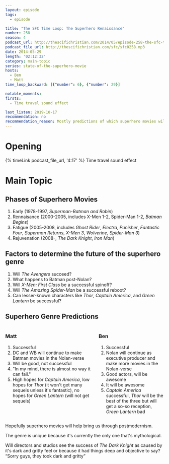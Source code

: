 ```yaml
---
layout: episode
tags:
  - episode

title: "The SFC Time Loop: The Superhero Renaissance"
number: 258
season: 4
podcast_url: http://thescifichristian.com/2014/05/episode-258-the-sfc-time-loop-the-superhero-renaissance/
podcast_file_url: http://thescifichristian.com/sfc/sfc0258.mp3
date: 2014-05-29
length: '02:12:32'
category: main-topic
series: state-of-the-superhero-movie
hosts:
  - Ben
  - Matt
time_loop_backward: [{"number": 6}, {"number": 29}]

notable_moments: 
firsts:
  - Time travel sound effect

last_listen: 2019-10-17
recommendation: no
recommendation_reason: Mostly predictions of which superhero movies will be good.
---
```

# Opening
{% timeLink podcast_file_url, '4:17' %} Time travel sound effect



# Main Topic
## Phases of Superhero Movies

1. Early (1978-1997, <i class="work-title">Superman</i>-<i class="work-title">Batman and Robin</i>)
2. Rennaisance (2000-2005, includes X-Men 1-2, Spider-Man 1-2, <i class="work-title">Batman Begins</i>)
3. Fatigue (2005-2008, includes <i class="work-title">Ghost Rider</i>, <i class="work-title">Electra</i>, <i class="work-title">Punisher</i>, <i class="work-title">Fantastic Four</i>, <i class="work-title">Superman Returns</i>, <i class="work-title">X-Men 3</i>, <i class="work-title">Wolverine</i>, <i class="work-title">Spider-Man 3</i>)
4. Rejuvenation (2008-, <i class="work-title">The Dark Knight</i>, <i class="work-title">Iron Man</i>)

## Factors to determine the future of the superhero genre

1. Will <i class="work-title">The Avengers</i> succeed?
2. What happens to Batman post-Nolan?
3. Will <i class="work-title">X-Men: First Class</i> be a successful spinoff?
4. Will <i class="work-title">The Amazing Spider-Man</i> be a successful reboot?
5. Can lesser-known characters like <i class="work-title">Thor</i>, <i class="work-title">Captain America</i>, and <i class="work-title">Green Lantern</i> be successful? 

<div class="top-five">
  <h2 class="has-text-centered">Superhero Genre Predictions</h2>
  <div class="columns">
    <div class="column ben">
      <h3>Matt</h3>
      <ol>
        <li>Successful
        <li>DC and WB will continue to make Batman movies in the Nolan-verse 
        <li>Will be good, not successful
        <li>"In my mind, there is almost no way it can fail."
        <li>High hopes for <i class="work-title">Captain America</i>, low hopes for <i class="work-title">Thor</i> (it won't get many sequels unless it's fantastic), no hopes for <i class="work-title">Green Lantern</i> (will not get sequels)
      </ol>
    </div>
    <div class="column matt">
      <h3>Ben</h3>
      <ol>
        <li>Successful
        <li>Nolan will continue as executive producer and make more movies in the Nolan-verse
        <li>Good actors, will be awesome
        <li>It will be awesome
        <li><i class="work-title">Captain America</i> successful, <i class="work-title">Thor</i> will be the best of the three but will get a so-so reception, <i class="work-title">Green Lantern</i> bad
      </ol>
    </div>
  </div>
</div>

Hopefully superhero movies will help bring us through postmodernism.

The genre is unique because it's currently the only one that's mythological.

Will directors and studios see the success of <i class="work-title">The Dark Knight</i> as caused by it's dark and gritty feel or because it had things deep and objective to say? <q class="archivist inline">Sorry guys, they took dark and gritty</q>